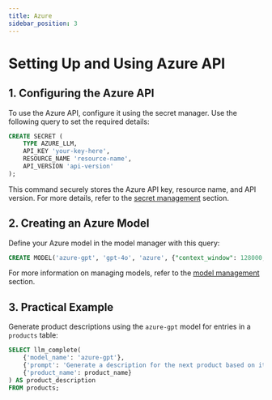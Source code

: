 ```yaml
---
title: Azure
sidebar_position: 3
---
```


# Setting Up and Using Azure API

## 1. Configuring the Azure API

To use the Azure API, configure it using the secret manager. Use the following query to set the required details:

```sql
CREATE SECRET (
    TYPE AZURE_LLM,
    API_KEY 'your-key-here',
    RESOURCE_NAME 'resource-name',
    API_VERSION 'api-version'
);
```

This command securely stores the Azure API key, resource name, and API version. For more details, refer to the [secret management](/docs/resource-management/secret-management) section.

## 2. Creating an Azure Model

Define your Azure model in the model manager with this query:

```sql
CREATE MODEL('azure-gpt', 'gpt-4o', 'azure', {"context_window": 128000, "max_output_tokens": 16384});
```

For more information on managing models, refer to the [model management](/docs/resource-management/model-management) section.

## 3. Practical Example

Generate product descriptions using the `azure-gpt` model for entries in a `products` table:

```sql
SELECT llm_complete(
    {'model_name': 'azure-gpt'},
    {'prompt': 'Generate a description for the next product based on its product name.'},
    {'product_name': product_name}
) AS product_description
FROM products;
```
